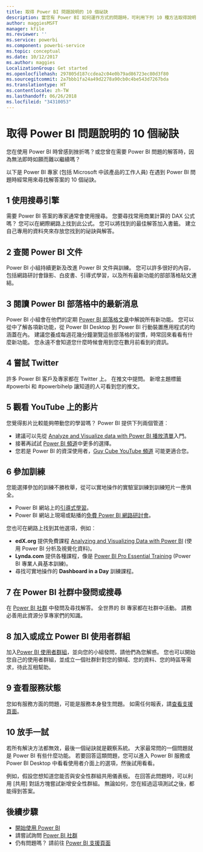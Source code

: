 ```yaml
---
title: 取得 Power BI 問題說明的 10 個祕訣
description: 當您有 Power BI 如何運作方式的問題時，可利用下列 10 種方法取得說明
author: maggiesMSFT
manager: kfile
ms.reviewer: ''
ms.service: powerbi
ms.component: powerbi-service
ms.topic: conceptual
ms.date: 10/12/2017
ms.author: maggies
LocalizationGroup: Get started
ms.openlocfilehash: 297805d187ccdea2c04e0b79ad86723ec80d3f80
ms.sourcegitcommit: 2a7bbb1fa24a49d2278a90cb0c4be543d7267bda
ms.translationtype: HT
ms.contentlocale: zh-TW
ms.lasthandoff: 06/26/2018
ms.locfileid: "34310053"
---
```

# <a name="10-tips-for-getting-help-with-your-power-bi-questions"></a>取得 Power BI 問題說明的 10 個祕訣
您在使用 Power BI 時曾感到挫折嗎？或您曾在需要 Power BI 問題的解答時，因為無法即時如願而難以繼續嗎？ 

以下是 Power BI 專家 (包括 Microsoft 中該產品的工作人員) 在遇到 Power BI 問題時經常用來尋找解答案的 10 個祕訣。

## <a name="1-use-a-search-engine"></a>1 使用搜尋引擎
需要 Power BI 答案的專家通常會使用搜尋。 您要尋找常用商業計算的 DAX 公式嗎？ 您可以在網際網路上找到此公式。 您可以將找到的最佳解答加入書籤。 建立自己專用的資料夾來存放您找到的祕訣與解答。


## <a name="2-check-the-power-bi-documentation"></a>2 查閱 Power BI 文件
Power BI 小組持續更新及改進 Power BI 文件與訓練。 您可以許多很好的內容，包括網路研討會錄影、白皮書、引導式學習，以及所有最新功能的部部落格貼文連結。

## <a name="3-read-the-power-bi-blog-for-the-latest-news"></a>3 閱讀 Power BI 部落格中的最新消息
Power BI 小組會在他們的定期 [Power BI 部落格文章](https://powerbi.microsoft.com/blog/)中解說所有新功能。 您可以從中了解各項新功能，從 Power BI Desktop 到 Power BI 行動裝置應用程式的均涵蓋在內。 建議您養成每週花幾分鐘瀏覽這些部落格的習慣，時常回來看看有什麼新功能。 您永遠不會知道您什麼時候會用到您在數月前看到的資訊。

## <a name="4-try-twitter"></a>4 嘗試 Twitter
許多 Power BI 客戶及專家都在 Twitter 上。 在推文中提問。 新增主題標籤 #powerbi 和 #powerbihelp 讓知道的人可看到您的推文。

## <a name="5-watch-videos-on-youtube"></a>5 觀看 YouTube 上的影片
您覺得影片比較能夠帶動您的學習嗎？ Power BI 提供下列兩個管道︰

* 建議可以先從 [Analyze and Visualize data with Power BI 播放清單](https://www.youtube.com/playlist?list=PL1N57mwBHtN0JFoKSR0n-tBkUJHeMP2cP)入門。
* 接著再試試 [Power BI 頻道](https://www.youtube.com/user/mspowerbi/videos)中更多的選擇。
* 您若是 Power BI 的資深使用者，[Guy Cube YouTube 頻道](https://www.youtube.com/channel/UCFp1vaKzpfvoGai0vE5VJ0w) 可能更適合您。

## <a name="6-attend-training"></a>6 參加訓練
您能選擇參加的訓練不勝枚舉，從可以實地操作的實驗室訓練到訓練短片一應俱全。

* Power BI 網站上的[引導式學習](guided-learning/gettingstarted.yml?tutorial-step=1)。
* Power BI 網站上現場或點播的[免費 Power BI 網路研討會](webinars.md)。

您也可在網路上找到其他選項，例如︰

* 
  **edX.org** 提供免費課程 [Analyzing and Visualizing Data with Power BI](https://www.edx.org/course/analyzing-visualizing-data-power-bi-microsoft-dat207x-4) (使用 Power BI 分析及視覺化資料)。
* 
  **Lynda.com** 提供各種課程，像是 [Power BI Pro Essential Training](https://www.lynda.com/Power-BI-tutorials/Power-BI-Pro-Essential-Training/485820-2.html) (Power BI 專業人員基本訓練)。
* 尋找可實地操作的 **Dashboard in a Day** 訓練課程。

## <a name="7-ask-or-search-in-the-power-bi-community"></a>7 在 Power BI 社群中發問或搜尋
在 [Power BI 社群](http://community.powerbi.com) 中發問及尋找解答。 全世界的 BI 專家都在社群中活動。 請務必善用此資源分享專家們的知識。

## <a name="8-join-or-create-a-power-bi-user-group"></a>8 加入或成立 Power BI 使用者群組
加入[Power BI 使用者群組](https://community.powerbi.com/t5/Power-BI-User-Groups/ct-p/Groups)，並向您的小組發問，請他們為您解惑。 您也可以開始您自己的使用者群組，並成立一個社群針對您的領域、您的資料、您的時區等需求，待此互相幫助。

## <a name="9-check-the-service-status"></a>9 查看服務狀態
您如有服務方面的問題，可能是服務本身發生問題。 如需任何報表，請[查看支援頁面](https://powerbi.microsoft.com/support/)。

## <a name="10-just-try-it"></a>10 放手一試
若所有解決方法都無效，最後一個祕訣就是觀察系統。 大家最常問的一個問題就是 Power BI 有些什麼功能。 若要回答這類問題，您可以進入 Power BI 服務或 Power BI Desktop 中看看使用者介面上的選項，然後試用看看。

例如，假設您想知道您能否與安全性群組共用儀表板。 在回答此問題時，可以利用 [共用] 對話方塊嘗試新增安全性群組。 無論如何，您在經過這項測試之後，都能得到答案。

## <a name="next-steps"></a>後續步驟
* [開始使用 Power BI](service-get-started.md)
* 請嘗試詢問 [Power BI 社群](http://community.powerbi.com/)
* 仍有問題嗎？ 請前往 [Power BI 支援頁面](https://powerbi.microsoft.com/support/)
